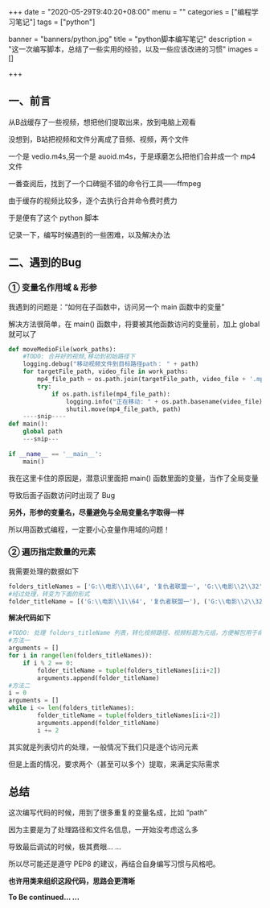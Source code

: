 +++
date = "2020-05-29T9:40:20+08:00"
menu = ""
categories = ["编程学习笔记"]
tags = ["python"]

banner = "banners/python.jpg"
title = "python脚本编写笔记"
description = "这一次编写脚本，总结了一些实用的经验，以及一些应该改进的习惯"
images = []

+++

## 一、前言

从B战缓存了一些视频，想把他们提取出来，放到电脑上观看<br>

没想到，B站把视频和文件分离成了音频、视频，两个文件<br>

一个是 vedio.m4s,另一个是 auoid.m4s，于是琢磨怎么把他们合并成一个 mp4 文件<br>

一番查阅后，找到了一个口碑挺不错的命令行工具——ffmpeg<br>

由于缓存的视频比较多，逐个去执行合并命令费时费力<br>

于是便有了这个 python 脚本<br>

记录一下，编写时候遇到的一些困难，以及解决办法<br>

## 二、遇到的Bug



### ① 变量名作用域 & 形参

我遇到的问题是：“如何在子函数中，访问另一个 main 函数中的变量”

解决方法很简单，在 main() 函数中，将要被其他函数访问的变量前，加上 global 就可以了

```python
def moveMedioFile(work_paths):
	#TODO: 合并好的视频,移动到初始路径下
	logging.debug("移动视频文件到目标路径path： " + path)
	for targetFile_path, video_file in work_paths:
		mp4_file_path = os.path.join(targetFile_path, video_file + '.mp4')
		try:
			if os.path.isfile(mp4_file_path):
				logging.info("正在移动: " + os.path.basename(video_file))
				shutil.move(mp4_file_path, path)
    ----snip----
def main():
	global path
    ---snip---
    
if __name__ == '__main__':
	main()
```

我在这里卡住的原因是，潜意识里面把 main() 函数里面的变量，当作了全局变量

导致后面子函数访问时出现了 Bug

**另外，形参的变量名，尽量避免与全局变量名字取得一样**

所以用函数式编程，一定要小心变量作用域的问题！



### ② 遍历指定数量的元素

我需要处理的数据如下

``` python
folders_titleNames = ['G:\\电影\\1\\64', '复仇者联盟一', 'G:\\电影\\2\\32', '复仇者联盟二', 'G:\\电影\\3\\32', '复仇者联盟三']
#经过处理，转变为下面的形式
folder_titleName = [('G:\\电影\\1\\64', '复仇者联盟一'), ('G:\\电影\\2\\32', '复仇者联盟二'), ('G:\\电影\\2\\32', '复仇者联盟三')]
```

**解决代码如下**

```python
#TODO: 处理 folders_titleName 列表，转化视频路径、视频标题为元组，方便解包用于命令的执行
#方法一
arguments = []
for i in range(len(folders_titleNames)):
	if i % 2 == 0:
		folder_titleName = tuple(folders_titleNames[i:i+2])
		arguments.append(folder_titleName)
#方法二
i = 0
arguments = []
while i <= len(folders_titleNames):
 		folder_titleName = tuple(folders_titleNames[i:i+2])
		arguments.append(folder_titleName)
        i += 2
```
其实就是列表切片的处理，一般情况下我们只是逐个访问元素

但是上面的情况，要求两个（甚至可以多个）提取，来满足实际需求


## 总结

这次编写代码的时候，用到了很多重复的变量名成，比如 “path”

因为主要是为了处理路径和文件名信息，一开始没考虑这么多

导致最后调试的时候，极其费眼... ...

所以尽可能还是遵守 PEP8 的建议，再结合自身编写习惯与风格吧。

**也许用类来组织这段代码，思路会更清晰**

**To Be continued... ...**



